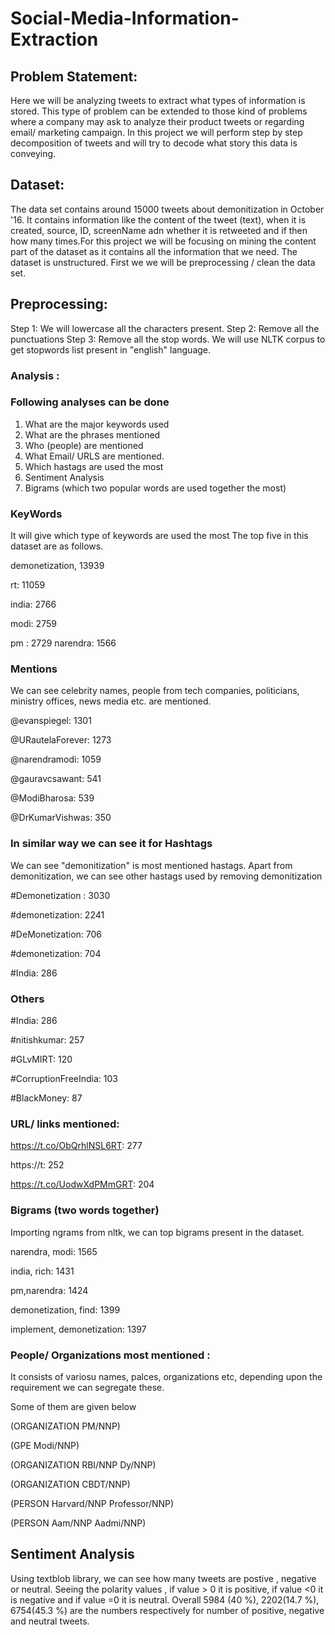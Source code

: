 # Social-Media-Information-Extraction


## Problem Statement:

Here we will be analyzing  tweets to extract what types of information is stored. This type of problem can be extended to those kind of problems where a company may ask to analyze their product tweets or regarding email/ marketing campaign. In this project we will perform step by step decomposition of tweets and will try to decode what story this data is conveying. 

## Dataset:

The data set contains around 15000 tweets about demonitization in October '16. It contains information like the content of the tweet (text), when it is created, source, ID, screenName adn whether it is retweeted and if then how many times.For this project we will be focusing on mining the content part of the dataset as it contains all the information that we need. The dataset is unstructured. First we we will be preprocessing / clean the data set. 

## Preprocessing:

Step 1: We will lowercase all the characters present. 
Step 2: Remove all the punctuations 
Step 3: Remove all the stop words. We will use NLTK corpus to get stopwords list present in "english" language. 


### Analysis :

### Following analyses can be done 

1. What are the major keywords used 
2. What are the phrases mentioned 
3. Who (people) are mentioned
4. What Email/ URLS are mentioned. 
5. Which hastags are used the most
6. Sentiment Analysis
7. Bigrams (which two popular words are used together the most)

### KeyWords 

It will give which type of keywords are used the most
The top five in this dataset are as follows. 

demonetization, 13939

rt: 11059

india: 2766

modi: 2759


pm :  2729
narendra: 1566

### Mentions 

We can see celebrity names, people from tech companies, politicians, ministry offices, news media etc. are mentioned. 

@evanspiegel:  1301

@URautelaForever: 1273

@narendramodi: 1059

@gauravcsawant: 541

@ModiBharosa: 539

@DrKumarVishwas:  350

### In similar way we can see it for Hashtags

We can see "demonitization" is most mentioned hastags. Apart from demonitization, we can see other hastags used by removing demonitization

#Demonetization :  3030

#demonetization: 2241

#DeMonetization: 706

#demonetization: 704

#India: 286

### Others

#India: 286

#nitishkumar: 257

#GLvMIRT: 120

#CorruptionFreeIndia: 103

#BlackMoney: 87

### URL/ links mentioned: 

https://t.co/ObQrhlNSL6RT: 277

https://t: 252

https://t.co/UodwXdPMmGRT:  204

### Bigrams (two words together)

Importing ngrams from nltk, we can top bigrams present in the dataset. 

narendra, modi: 1565

india, rich: 1431

pm,narendra: 1424

demonetization, find: 1399

implement, demonetization: 1397

### People/ Organizations most mentioned :

It consists of variosu names, palces, organizations etc, depending upon the requirement we can segregate these. 

Some of them are given below

(ORGANIZATION PM/NNP)

(GPE Modi/NNP)

(ORGANIZATION RBI/NNP Dy/NNP)

(ORGANIZATION CBDT/NNP)

(PERSON Harvard/NNP Professor/NNP)

(PERSON Aam/NNP Aadmi/NNP)

## Sentiment Analysis 

Using textblob library, we can see how many tweets are postive , negative or neutral. Seeing the polarity values , if  value > 0 it is positive, if value <0 it is negative and if value =0 it is neutral.
Overall 5984 (40 %), 2202(14.7 %), 6754(45.3 %) are the numbers respectively for number of positive, negative and neutral tweets. 
